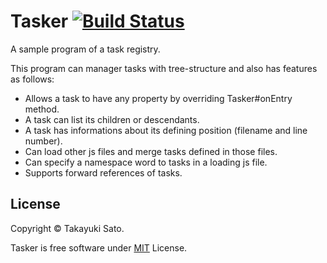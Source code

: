 # Tasker [![Build Status][travis-image]][travis-url]

[travis-image]: https://travis-ci.org/sttk/tasker.svg?branch=master
[travis-url]: https://travis-ci.org/sttk/tasker

A sample program of a task registry.

This program can manager tasks with tree-structure and also has features as follows:

* Allows a task to have any property by overriding Tasker#onEntry method.
* A task can list its children or descendants.
* A task has informations about its defining position (filename and line number).
* Can load other js files and merge tasks defined in those files.
* Can specify a namespace word to tasks in a loading js file.
* Supports forward references of tasks.

## License

Copyright © Takayuki Sato.

Tasker is free software under [MIT](<http://opensource.org/licenses/MIT>) License.
